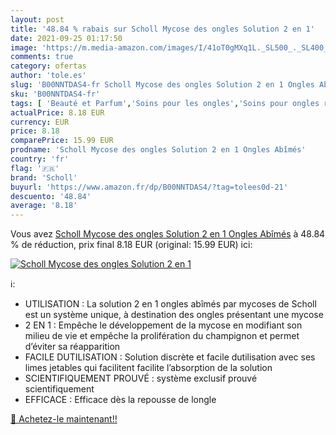 ```yaml
---
layout: post
title: '48.84 % rabais sur Scholl Mycose des ongles Solution 2 en 1'
date: 2021-09-25 01:17:50
image: 'https://m.media-amazon.com/images/I/41oT0gMXq1L._SL500_._SL400_.jpg'
comments: true
category: ofertas
author: 'tole.es'
slug: 'B00NNTDAS4-fr Scholl Mycose des ongles Solution 2 en 1 Ongles Abîmés'
sku: 'B00NNTDAS4-fr'
tags: [ 'Beauté et Parfum','Soins pour les ongles','Soins pour ongles réparateurs et nourrissants','Vernis à ongles et manucure','scholl', ]
actualPrice: 8.18 EUR
currency: EUR
price: 8.18
comparePrice: 15.99 EUR
prodname: 'Scholl Mycose des ongles Solution 2 en 1 Ongles Abîmés'
country: 'fr'
flag: '🇫🇷'
brand: 'Scholl'
buyurl: 'https://www.amazon.fr/dp/B00NNTDAS4/?tag=tolees0d-21'
descuento: '48.84'
average: '8.18'
---
```


Vous avez [Scholl Mycose des ongles Solution 2 en 1 Ongles Abîmés](https://www.amazon.fr/dp/B00NNTDAS4/?tag=tolees0d-21)  à  48.84 % de réduction, prix final  8.18 EUR (original: 15.99 EUR) ici:

[![Scholl Mycose des ongles Solution 2 en 1](https://m.media-amazon.com/images/I/41oT0gMXq1L._SL500_._SL400_.jpg)](https://www.amazon.fr/dp/B00NNTDAS4/?tag=tolees0d-21)

ℹ️:

- UTILISATION : La solution 2 en 1 ongles abîmés par mycoses de Scholl est un système unique, à destination des ongles présentant une mycose
- 2 EN 1 : Empêche le développement de la mycose en modifiant son milieu de vie et empêche la prolifération du champignon et permet d’éviter sa réapparition
- FACILE DUTILISATION : Solution discrète et facile dutilisation avec ses limes jetables qui facilitent facilite l’absorption de la solution
- SCIENTIFIQUEMENT PROUVÉ : système exclusif prouvé scientifiquement
- EFFICACE : Efficace dès la repousse de longle

[🛒 Achetez-le maintenant!!](https://www.amazon.fr/dp/B00NNTDAS4/?tag=tolees0d-21)

